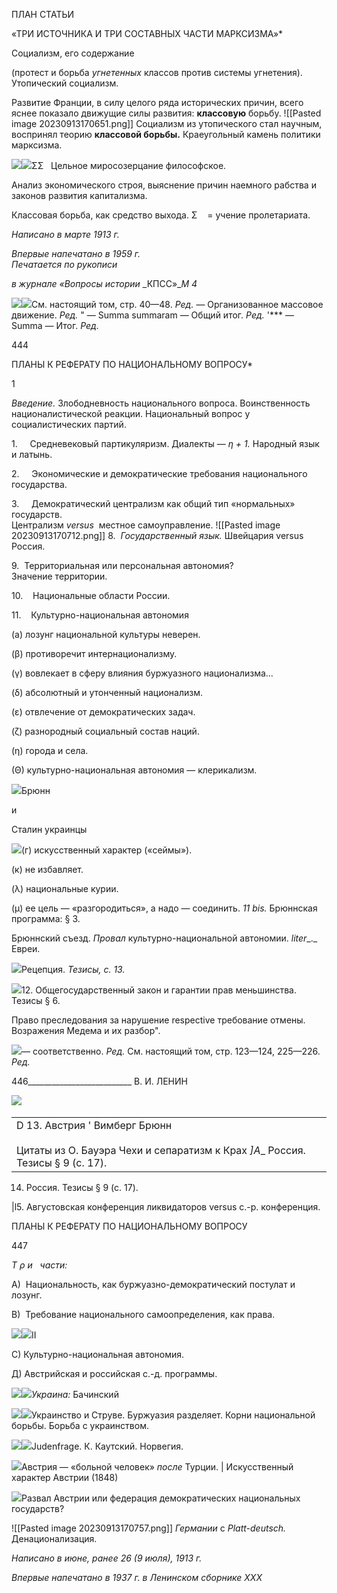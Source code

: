 ПЛАН СТАТЬИ

«ТРИ ИСТОЧНИКА И ТРИ СОСТАВНЫХ ЧАСТИ МАРКСИЗМА»*

Социализм, его содержание

(протест и борьба _угнетенных_ классов против системы угнетения). Утопический социализм.

Развитие Франции, в силу целого ряда исторических причин, всего яснее показало движущие силы развития: **классовую** борьбу.
![[Pasted image 20230913170651.png]]
Социализм из утопического стал научным, воспринял теорию **классовой борьбы.** Краеугольный камень политики марксизма.

![](file:///C:/Users/bot32/AppData/Local/Temp/msohtmlclip1/01/clip_image001.png)![](file:///C:/Users/bot32/AppData/Local/Temp/msohtmlclip1/01/clip_image002.png)ΣΣ   Цельное миросозерцание философское.

Анализ экономического строя, выяснение причин наемного рабства и законов развития капитализма.

Классовая борьба, как средство выхода. Σ    = учение пролетариата.

_Написано в марте 1913 г._

_Впервые напечатано в 1959 г.                                                              Печатается по рукописи_

_в журнале «Вопросы истории_ _КПСС»__M_ _4_

![](file:///C:/Users/bot32/AppData/Local/Temp/msohtmlclip1/01/clip_image003.png)![](file:///C:/Users/bot32/AppData/Local/Temp/msohtmlclip1/01/clip_image004.png)См. настоящий том, стр. 40—48. _Ред._ — Организованное массовое движение. _Ред._ " — Summa summaram — Общий итог. _Ред._ '*** — Summa — Итог. _Ред._

  

444

ПЛАНЫ К РЕФЕРАТУ ПО НАЦИОНАЛЬНОМУ ВОПРОСУ*

1

_Введение._ Злободневность национального вопроса. Воинственность националисти­ческой реакции. Национальный вопрос у социалистических партий.

1.     Средневековый партикуляризм. Диалекты — _η_ _+ 1._ Народный язык и латынь.

2.     Экономические и демократические требования национального государства.

3.     Демократический централизм как общий тип «нормальных» государств.  
Централизм _versus_  местное самоуправление.
![[Pasted image 20230913170712.png]]
8.  _Государственный язык._ Швейцария versus Россия.

9.  Территориальная или персональная автономия?  
Значение территории.

10.    Национальные области России.

11.    Культурно-национальная автономия

(а) лозунг национальной культуры неверен.

(β) противоречит интернационализму.

(γ) вовлекает в сферу влияния буржуазного национализма...

(δ) абсолютный и утонченный национализм.

(ε) отвлечение от демократических задач.

(ζ) разнородный социальный состав наций.

(η) города и села.

(Θ) культурно-национальная автономия — клерикализм.

![](file:///C:/Users/bot32/AppData/Local/Temp/msohtmlclip1/01/clip_image001.png)Брюнн

и

Сталин украинцы

![](file:///C:/Users/bot32/AppData/Local/Temp/msohtmlclip1/01/clip_image002.png)(г) искусственный характер («сеймы»).

(к) не избавляет.

(λ) национальные курии.

(μ) ее цель — «разгородиться», а надо — соединить. _11_ _bis._ Брюннская программа: § 3.

Брюннский съезд. _Провал_ культурно-национальной автономии. _liter__._ Евреи.

![](file:///C:/Users/bot32/AppData/Local/Temp/msohtmlclip1/01/clip_image003.png)Рецепция. _Тезисы, с. 13._

![](file:///C:/Users/bot32/AppData/Local/Temp/msohtmlclip1/01/clip_image004.png)12. Общегосударственный закон и гарантии прав меньшинства. Тезисы § 6.

Право преследования за нарушение respective требование отмены. Возражения Медема и их разбор".

![](file:///C:/Users/bot32/AppData/Local/Temp/msohtmlclip1/01/clip_image005.png)— соответственно. _Ред._ См. настоящий том, стр. 123—124, 225—226. _Ред._

  

446__________________________ В. И. ЛЕНИН

  

![](file:///C:/Users/bot32/AppData/Local/Temp/msohtmlclip1/01/clip_image006.png) 

|   |
|---|
|D 13. Австрия ' Вимберг Брюнн<br><br>Цитаты из О. Бауэра Чехи и сепаратизм к Крах _]А__ Россия. Тезисы § 9 (с. 17).|

14. Россия. Тезисы § 9 (с. 17).

|l5. Августовская конференция ликвидаторов versus с.-р. конференция.

  

ПЛАНЫ К РЕФЕРАТУ ПО НАЦИОНАЛЬНОМУ ВОПРОСУ

  

447

  

_Τ ρ_ _и_   _части:_

A)  Национальность, как буржуазно-демократический постулат и лозунг.

B)  Требование национального самоопределения, как права.

  

![](file:///C:/Users/bot32/AppData/Local/Temp/msohtmlclip1/01/clip_image007.png)![](file:///C:/Users/bot32/AppData/Local/Temp/msohtmlclip1/01/clip_image008.png)II

  

С) Культурно-национальная автономия.

Д) Австрийская и российская с.-д. программы.

  

![](file:///C:/Users/bot32/AppData/Local/Temp/msohtmlclip1/01/clip_image009.png)![](file:///C:/Users/bot32/AppData/Local/Temp/msohtmlclip1/01/clip_image010.png)_Украина:_ Бачинский

![](file:///C:/Users/bot32/AppData/Local/Temp/msohtmlclip1/01/clip_image011.png)![](file:///C:/Users/bot32/AppData/Local/Temp/msohtmlclip1/01/clip_image012.png)Украинство и Струве. Буржуазия разделяет. Корни национальной борьбы. Борьба с украинством.

![](file:///C:/Users/bot32/AppData/Local/Temp/msohtmlclip1/01/clip_image013.png)![](file:///C:/Users/bot32/AppData/Local/Temp/msohtmlclip1/01/clip_image014.png)Judenfrage. К. Каутский. Норвегия.

![](file:///C:/Users/bot32/AppData/Local/Temp/msohtmlclip1/01/clip_image014.png)Австрия — «больной человек» _после_ Турции. | Искусственный характер Австрии (1848)

![](file:///C:/Users/bot32/AppData/Local/Temp/msohtmlclip1/01/clip_image015.png)Развал Австрии или федерация демократических национальных государств?

![[Pasted image 20230913170757.png]]
_Германии_ с _Platt-deutsch._ Денационализация.

  

_Написано в июне, ранее 26 (9 июля), 1913 г._

_Впервые напечатано в 1937 г. в Ленинском сборнике_ _XXX_